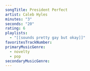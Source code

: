 ```yaml
---
songTitle: President Perfect
artist: Caleb Hyles
minutes: "3"
seconds: "20"
rating: 6
playlists:
  - "[[sounds pretty gay but okay]]"
favoritesTrackNumber:
primaryMusicGenre:
  - novelty
  - pop
secondaryMusicGenre:
---
```

